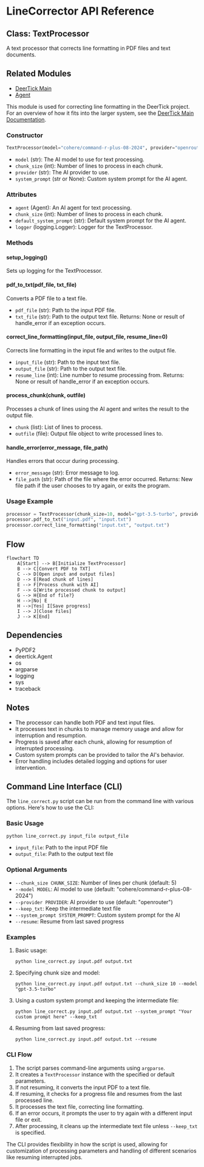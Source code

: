 # LineCorrector API Reference

## Class: TextProcessor

A text processor that corrects line formatting in PDF files and text documents.

## Related Modules
- [DeerTick Main](deertick_doc.md)
- [Agent](agent_doc.md)

This module is used for correcting line formatting in the DeerTick project. For an overview of how it fits into the larger system, see the [DeerTick Main Documentation](deertick_doc.md).

### Constructor

```python
TextProcessor(model="cohere/command-r-plus-08-2024", provider="openrouter", chunk_size=5, system_prompt=None)
```

- `model` (str): The AI model to use for text processing.
- `chunk_size` (int): Number of lines to process in each chunk.
- `provider` (str): The AI provider to use.
- `system_prompt` (str or None): Custom system prompt for the AI agent.

### Attributes

- `agent` (Agent): An AI agent for text processing.
- `chunk_size` (int): Number of lines to process in each chunk.
- `default_system_prompt` (str): Default system prompt for the AI agent.
- `logger` (logging.Logger): Logger for the TextProcessor.

### Methods

#### setup_logging()
Sets up logging for the TextProcessor.

#### pdf_to_txt(pdf_file, txt_file)
Converts a PDF file to a text file.
- `pdf_file` (str): Path to the input PDF file.
- `txt_file` (str): Path to the output text file.
Returns: None or result of handle_error if an exception occurs.

#### correct_line_formatting(input_file, output_file, resume_line=0)
Corrects line formatting in the input file and writes to the output file.
- `input_file` (str): Path to the input text file.
- `output_file` (str): Path to the output text file.
- `resume_line` (int): Line number to resume processing from.
Returns: None or result of handle_error if an exception occurs.

#### process_chunk(chunk, outfile)
Processes a chunk of lines using the AI agent and writes the result to the output file.
- `chunk` (list): List of lines to process.
- `outfile` (file): Output file object to write processed lines to.

#### handle_error(error_message, file_path)
Handles errors that occur during processing.
- `error_message` (str): Error message to log.
- `file_path` (str): Path of the file where the error occurred.
Returns: New file path if the user chooses to try again, or exits the program.

### Usage Example

```python
processor = TextProcessor(chunk_size=10, model="gpt-3.5-turbo", provider="openai")
processor.pdf_to_txt("input.pdf", "input.txt")
processor.correct_line_formatting("input.txt", "output.txt")
```

## Flow
```mermaid
flowchart TD
    A[Start] --> B[Initialize TextProcessor]
    B --> C[Convert PDF to TXT]
    C --> D[Open input and output files]
    D --> E[Read chunk of lines]
    E --> F[Process chunk with AI]
    F --> G[Write processed chunk to output]
    G --> H{End of file?}
    H -->|No| E
    H -->|Yes| I[Save progress]
    I --> J[Close files]
    J --> K[End]
```

## Dependencies

- PyPDF2
- deertick.Agent
- os
- argparse
- logging
- sys
- traceback

## Notes

- The processor can handle both PDF and text input files.
- It processes text in chunks to manage memory usage and allow for interruption and resumption.
- Progress is saved after each chunk, allowing for resumption of interrupted processing.
- Custom system prompts can be provided to tailor the AI's behavior.
- Error handling includes detailed logging and options for user intervention.

## Command Line Interface (CLI)

The `line_correct.py` script can be run from the command line with various options. Here's how to use the CLI:

### Basic Usage

```
python line_correct.py input_file output_file
```

- `input_file`: Path to the input PDF file
- `output_file`: Path to the output text file

### Optional Arguments

- `--chunk_size CHUNK_SIZE`: Number of lines per chunk (default: 5)
- `--model MODEL`: AI model to use (default: "cohere/command-r-plus-08-2024")
- `--provider PROVIDER`: AI provider to use (default: "openrouter")
- `--keep_txt`: Keep the intermediate text file
- `--system_prompt SYSTEM_PROMPT`: Custom system prompt for the AI
- `--resume`: Resume from last saved progress

### Examples

1. Basic usage:
   ```
   python line_correct.py input.pdf output.txt
   ```

2. Specifying chunk size and model:
   ```
   python line_correct.py input.pdf output.txt --chunk_size 10 --model "gpt-3.5-turbo"
   ```

3. Using a custom system prompt and keeping the intermediate file:
   ```
   python line_correct.py input.pdf output.txt --system_prompt "Your custom prompt here" --keep_txt
   ```

4. Resuming from last saved progress:
   ```
   python line_correct.py input.pdf output.txt --resume
   ```

### CLI Flow

1. The script parses command-line arguments using `argparse`.
2. It creates a `TextProcessor` instance with the specified or default parameters.
3. If not resuming, it converts the input PDF to a text file.
4. If resuming, it checks for a progress file and resumes from the last processed line.
5. It processes the text file, correcting line formatting.
6. If an error occurs, it prompts the user to try again with a different input file or exit.
7. After processing, it cleans up the intermediate text file unless `--keep_txt` is specified.

The CLI provides flexibility in how the script is used, allowing for customization of processing parameters and handling of different scenarios like resuming interrupted jobs.
